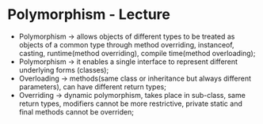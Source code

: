 # Polymorphism - Lecture

* Polymorphism -> allows objects of different types to be treated as objects of a common type through method overriding, instanceof, casting, runtime(method overriding), compile time(method overloading);
* Polymorphism -> it enables a single interface to represent different underlying forms (classes);
* Overloading -> methods(same class or inheritance but always different parameters), can have different return types;
* Overriding -> dynamic polymorphism, takes place in sub-class, same return types, modifiers cannot be more restrictive, private static and final methods cannot be overriden;
